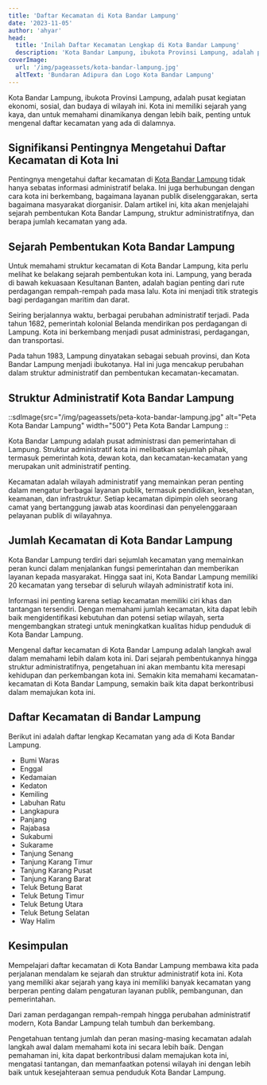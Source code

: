 ```yaml
---
title: 'Daftar Kecamatan di Kota Bandar Lampung'
date: '2023-11-05'
author: 'ahyar'
head:
  title: 'Inilah Daftar Kecamatan Lengkap di Kota Bandar Lampung'
  description: 'Kota Bandar Lampung, ibukota Provinsi Lampung, adalah pusat kegiatan ekonomi, sosial, dan budaya.  Berikut ini daftar lengkap kecamatan di Kota Bandar Lampung'
coverImage:
  url: '/img/pageassets/kota-bandar-lampung.jpg'
  altText: 'Bundaran Adipura dan Logo Kota Bandar Lampung'
---
```

Kota Bandar Lampung, ibukota Provinsi Lampung, adalah pusat kegiatan ekonomi, sosial, dan budaya di wilayah ini. Kota ini memiliki sejarah yang kaya, dan untuk memahami dinamikanya dengan lebih baik, penting untuk mengenal daftar kecamatan yang ada di dalamnya.
<!--more-->
## Signifikansi Pentingnya Mengetahui Daftar Kecamatan di Kota Ini

Pentingnya mengetahui daftar kecamatan di [Kota Bandar Lampung](/) tidak hanya sebatas informasi administratif belaka. Ini juga berhubungan dengan cara kota ini berkembang, bagaimana layanan publik diselenggarakan, serta bagaimana masyarakat diorganisir. Dalam artikel ini, kita akan menjelajahi sejarah pembentukan Kota Bandar Lampung, struktur administratifnya, dan berapa jumlah kecamatan yang ada.

## Sejarah Pembentukan Kota Bandar Lampung

Untuk memahami struktur kecamatan di Kota Bandar Lampung, kita perlu melihat ke belakang sejarah pembentukan kota ini. Lampung, yang berada di bawah kekuasaan Kesultanan Banten, adalah bagian penting dari rute perdagangan rempah-rempah pada masa lalu. Kota ini menjadi titik strategis bagi perdagangan maritim dan darat.

Seiring berjalannya waktu, berbagai perubahan administratif terjadi. Pada tahun 1682, pemerintah kolonial Belanda mendirikan pos perdagangan di Lampung. Kota ini berkembang menjadi pusat administrasi, perdagangan, dan transportasi.

Pada tahun 1983, Lampung dinyatakan sebagai sebuah provinsi, dan Kota Bandar Lampung menjadi ibukotanya. Hal ini juga mencakup perubahan dalam struktur administratif dan pembentukan kecamatan-kecamatan.

## Struktur Administratif Kota Bandar Lampung
::sdImage{src="/img/pageassets/peta-kota-bandar-lampung.jpg" alt="Peta Kota Bandar Lampung" width="500"}
Peta Kota Bandar Lampung
::

Kota Bandar Lampung adalah pusat administrasi dan pemerintahan di Lampung. Struktur administratif kota ini melibatkan sejumlah pihak, termasuk pemerintah kota, dewan kota, dan kecamatan-kecamatan yang merupakan unit administratif penting.

Kecamatan adalah wilayah administratif yang memainkan peran penting dalam mengatur berbagai layanan publik, termasuk pendidikan, kesehatan, keamanan, dan infrastruktur. Setiap kecamatan dipimpin oleh seorang camat yang bertanggung jawab atas koordinasi dan penyelenggaraan pelayanan publik di wilayahnya.

## Jumlah Kecamatan di Kota Bandar Lampung

Kota Bandar Lampung terdiri dari sejumlah kecamatan yang memainkan peran kunci dalam menjalankan fungsi pemerintahan dan memberikan layanan kepada masyarakat. Hingga saat ini, Kota Bandar Lampung memiliki 20 kecamatan yang tersebar di seluruh wilayah administratif kota ini.

Informasi ini penting karena setiap kecamatan memiliki ciri khas dan tantangan tersendiri. Dengan memahami jumlah kecamatan, kita dapat lebih baik mengidentifikasi kebutuhan dan potensi setiap wilayah, serta mengembangkan strategi untuk meningkatkan kualitas hidup penduduk di Kota Bandar Lampung.

Mengenal daftar kecamatan di Kota Bandar Lampung adalah langkah awal dalam memahami lebih dalam kota ini. Dari sejarah pembentukannya hingga struktur administratifnya, pengetahuan ini akan membantu kita meresapi kehidupan dan perkembangan kota ini. Semakin kita memahami kecamatan-kecamatan di Kota Bandar Lampung, semakin baik kita dapat berkontribusi dalam memajukan kota ini.

## Daftar Kecamatan di Bandar Lampung

Berikut ini adalah daftar lengkap Kecamatan yang ada di Kota Bandar Lampung.

- Bumi Waras
- Enggal
- Kedamaian
- Kedaton
- Kemiling
- Labuhan Ratu
- Langkapura
- Panjang
- Rajabasa
- Sukabumi
- Sukarame
- Tanjung Senang
- Tanjung Karang Timur
- Tanjung Karang Pusat
- Tanjung Karang Barat
- Teluk Betung Barat
- Teluk Betung Timur
- Teluk Betung Utara
- Teluk Betung Selatan
- Way Halim

## Kesimpulan

Mempelajari daftar kecamatan di Kota Bandar Lampung membawa kita pada perjalanan mendalam ke sejarah dan struktur administratif kota ini. Kota yang memiliki akar sejarah yang kaya ini memiliki banyak kecamatan yang berperan penting dalam pengaturan layanan publik, pembangunan, dan pemerintahan. 

Dari zaman perdagangan rempah-rempah hingga perubahan administratif modern, Kota Bandar Lampung telah tumbuh dan berkembang. 

Pengetahuan tentang jumlah dan peran masing-masing kecamatan adalah langkah awal dalam memahami kota ini secara lebih baik. Dengan pemahaman ini, kita dapat berkontribusi dalam memajukan kota ini, mengatasi tantangan, dan memanfaatkan potensi wilayah ini dengan lebih baik untuk kesejahteraan semua penduduk Kota Bandar Lampung.